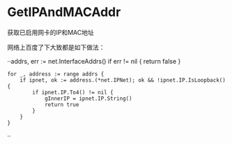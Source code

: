 # GetIPAndMACAddr
获取已启用网卡的IP和MAC地址

网络上百度了下大致都是如下做法：

··addrs, err := net.InterfaceAddrs()
	if err != nil {
		return false
	}
 
	for _, address := range addrs {
		if ipnet, ok := address.(*net.IPNet); ok && !ipnet.IP.IsLoopback() {
			if ipnet.IP.To4() != nil {
				gInnerIP = ipnet.IP.String()
				return true
			}
		}
	}
 ··
